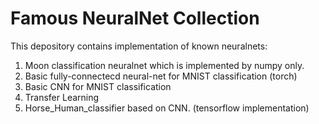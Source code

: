 # Famous NeuralNet Collection 
This depository contains implementation of known neuralnets:

1. Moon classification neuralnet which is implemented by numpy only.
2. Basic fully-connectecd neural-net for MNIST classification (torch)
3. Basic CNN for MNIST classification
4. Transfer Learning 
5. Horse_Human_classifier based on CNN. (tensorflow implementation) 
